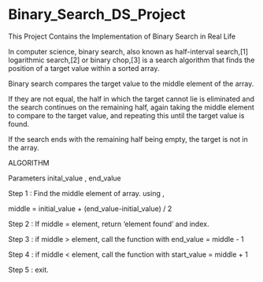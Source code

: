 # Binary_Search_DS_Project
This Project Contains the Implementation of Binary Search in Real Life

In computer science, binary search, also known as half-interval search,[1] logarithmic search,[2] or binary chop,[3]
is a search algorithm that finds the position of a target value within a sorted array.

Binary search compares the target value to the middle element of the array.

If they are not equal, the half in which the target cannot lie is eliminated and the search continues on the remaining half, again taking the middle element to compare to the target value, and repeating this until the target value is found. 

If the search ends with the remaining half being empty, the target is not in the array.

ALGORITHM

Parameters inital_value , end_value

Step 1 : Find the middle element of array. using ,

middle = initial_value +  (end_value-initial_value) / 2 

Step 2 : If middle = element, return ‘element found’ and index.

Step 3 : if middle > element, call the function with end_value = middle - 1

Step 4 : if middle < element, call the function with start_value = middle + 1 

Step 5 : exit.
